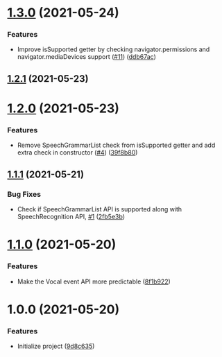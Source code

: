 # [1.3.0](https://github.com/untemps/vocal/compare/v1.2.1...v1.3.0) (2021-05-24)


### Features

* Improve isSupported getter by checking navigator.permissions and navigator.mediaDevices support ([#11](https://github.com/untemps/vocal/issues/11)) ([ddb67ac](https://github.com/untemps/vocal/commit/ddb67ac039743f0c658bb68a787bf6c4b21ae0f2))

## [1.2.1](https://github.com/untemps/vocal/compare/v1.2.0...v1.2.1) (2021-05-23)

# [1.2.0](https://github.com/untemps/vocal/compare/v1.1.1...v1.2.0) (2021-05-23)


### Features

* Remove SpeechGrammarList check from isSupported getter and add extra check in constructor ([#4](https://github.com/untemps/vocal/issues/4)) ([39f8b80](https://github.com/untemps/vocal/commit/39f8b80a018b0eeaef9b027e0dd763df5166b425))

## [1.1.1](https://github.com/untemps/vocal/compare/v1.1.0...v1.1.1) (2021-05-21)


### Bug Fixes

* Check if SpeechGrammarList API is supported along with SpeechRecognition API, [#1](https://github.com/untemps/vocal/issues/1) ([2fb5e3b](https://github.com/untemps/vocal/commit/2fb5e3b353d3b37b166d694a97538297251c419e))

# [1.1.0](https://github.com/untemps/vocal/compare/v1.0.0...v1.1.0) (2021-05-20)


### Features

* Make the Vocal event API more predictable ([8f1b922](https://github.com/untemps/vocal/commit/8f1b922b1d42c8ccfe3e4e4e5f37e5d8612e285d))

# 1.0.0 (2021-05-20)


### Features

* Initialize project ([9d8c635](https://github.com/untemps/vocal/commit/9d8c635333c8f214633d78dba5ec80cdf199bf09))
